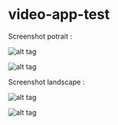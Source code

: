 # video-app-test

Screenshot potrait :

![alt tag](http://i.imgur.com/eTfughB.jpg)

![alt tag](http://i.imgur.com/zvW5bqz.jpg)

Screenshot landscape :

![alt tag](http://i.imgur.com/LSoykmo.jpg)

![alt tag](http://i.imgur.com/4KtrFb7.jpg)
